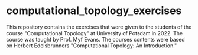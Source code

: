 # computational_topology_exercises
This repository contains the exercises that were given to the students of the course "Computational Topology" at University of Potsdam in 2022. The course was taught by Prof. Myf Evans. The courses contents were based on Herbert Edelsbrunners "Computational Topology: An Introduction."
